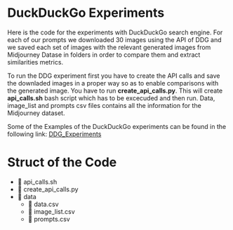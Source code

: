 # DuckDuckGo Experiments
Here is the code for the experiments with DuckDuckGo search engine.
For each of our prompts we downloaded 30 images using the API of DDG and we saved  each set of images with the relevant generated images from Midjourney Datase in folders in order to compare them and extract similarities metrics.
 
To run the DDG experiment first you have to create the API calls and save the downladed images in a proper way so as to enable comparisons with the generated image. You have to run **create_api_calls.py**. This will create **api_calls.sh** bash script which has to be excecuded and then run. 
Data, image_list and prompts csv files contains all the information for the Midjourney dataset.

Some of the Examples of the DuckDuckGo experiments can be found in the following link:
[DDG_Experiments](https://drive.google.com/drive/folders/1K8A2fboCaXfwZyLH1Iu7LVgQy0hPnuzM?usp=sharing)

# Struct of the Code

<body>
    <ul>
    <li>
            <span class="file-icon">&#128196;</span>
            <span class="file-name">api_calls.sh</span>
    </li>
    <li>
            <span class="file-icon">&#128196;</span>
            <span class="file-name">create_api_calls.py</span>
   </li>
   <li>
            <span class="folder-icon">&#128193;</span>
            <span class="folder-name">data</span>
            <ul>
                <li>
                    <span class="file-icon">&#128196;</span>
                    <span class="file-name">data.csv</span>
                </li>
                <li>
                    <span class="file-icon">&#128196;</span>
                    <span class="file-name">image_list.csv</span>
                </li>
                <li>
                    <span class="file-icon">&#128196;</span>
                    <span class="file-name">prompts.csv</span>
                </li>
            </ul>
        </li>
    </ul>
</body>
</html>

